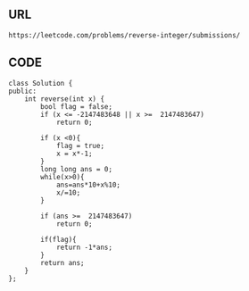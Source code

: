 ## URL
    https://leetcode.com/problems/reverse-integer/submissions/
## CODE

    class Solution {
    public:
        int reverse(int x) {
            bool flag = false;
            if (x <= -2147483648 || x >=  2147483647)
                return 0;

            if (x <0){
                flag = true;
                x = x*-1;
            }
            long long ans = 0;
            while(x>0){
                ans=ans*10+x%10;
                x/=10;
            }

            if (ans >=  2147483647)
                return 0;

            if(flag){
                return -1*ans;
            }
            return ans;
        }
    };
